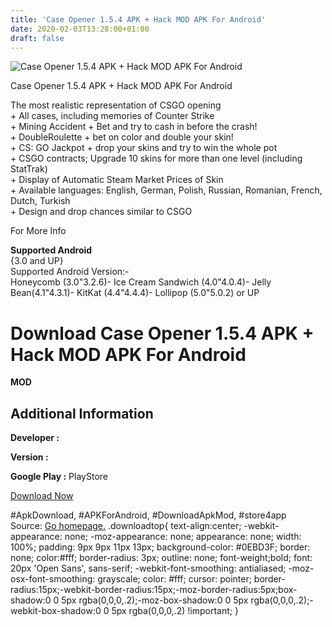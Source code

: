 ```yaml
---
title: 'Case Opener 1.5.4 APK + Hack MOD APK For Android'
date: 2020-02-03T13:28:00+01:00
draft: false
---
```


![Case Opener 1.5.4 APK + Hack MOD APK For Android](https://i1.wp.com/apkhome.net/wp-content/uploads/2016/12/Case-Opener-1.5.4.png "Case Opener 1.5.4 APK + Hack MOD APK For Android")

  

Case Opener 1.5.4 APK + Hack MOD APK For Android

The most realistic representation of CSGO opening  
\+ All cases, including memories of Counter Strike  
\+ Mining Accident + Bet and try to cash in before the crash!  
\+ DoubleRoulette + bet on color and double your skin!  
\+ CS: GO Jackpot + drop your skins and try to win the whole pot  
\+ CSGO contracts; Upgrade 10 skins for more than one level (including StatTrak)  
\+ Display of Automatic Steam Market Prices of Skin  
\+ Available languages: English, German, Polish, Russian, Romanian, French, Dutch, Turkish  
\+ Design and drop chances similar to CSGO

For More Info

**Supported Android**  
{3.0 and UP}  
Supported Android Version:-  
Honeycomb (3.0"3.2.6)- Ice Cream Sandwich (4.0"4.0.4)- Jelly Bean(4.1"4.3.1)- KitKat (4.4"4.4.4)- Lollipop (5.0"5.0.2) or UP

Download Case Opener 1.5.4 APK + Hack MOD APK For Android
=========================================================

**MOD**

Additional Information
----------------------

**Developer :**

**Version :**

**Google Play :** PlayStore

  

[Download Now](https://store4app.co/post/case-opener-1-5-4-apk-hack-mod-apk-for-android_1573670633)

  
#ApkDownload, #APKForAndroid, #DownloadApkMod, #store4app  
Source: [Go homepage.](https://store4app.co/post/case-opener-1-5-4-apk-hack-mod-apk-for-android_1573670633) .downloadtop{ text-align:center; -webkit-appearance: none; -moz-appearance: none; appearance: none; width: 100%; padding: 9px 9px 11px 13px; background-color: #0EBD3F; border: none; color:#fff; border-radius: 3px; outline: none; font-weight;bold; font: 20px 'Open Sans', sans-serif; -webkit-font-smoothing: antialiased; -moz-osx-font-smoothing: grayscale; color: #fff; cursor: pointer; border-radius:15px;-webkit-border-radius:15px;-moz-border-radius:5px;box-shadow:0 0 5px rgba(0,0,0,.2);-moz-box-shadow:0 0 5px rgba(0,0,0,.2);-webkit-box-shadow:0 0 5px rgba(0,0,0,.2) !important; }